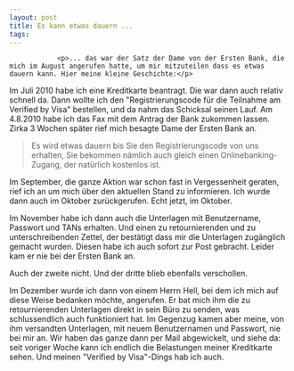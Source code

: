 ```yaml
---
layout: post
title: Es kann etwas dauern ...
tags:
---
```



                <p>... das war der Satz der Dame von der Ersten Bank, die mich im August angerufen hatte, um mir mitzuteilen dass es etwas dauern kann. Hier meine kleine Geschichte:</p>
<p>Im Juli 2010 habe ich eine Kreditkarte beantragt. Die war dann auch relativ schnell da. Dann wollte ich den &quot;Registrierungscode für die Teilnahme am Verified by Visa&quot; bestellen, und da nahm das Schicksal seinen Lauf. Am 4.8.2010 habe ich das Fax mit dem Antrag der Bank zukommen lassen. Zirka 3 Wochen später rief mich besagte Dame der Ersten Bank an.</p>
<blockquote>Es wird etwas dauern bis Sie den Registrierungscode von uns erhalten, Sie bekommen nämlich auch gleich einen Onlinebanking-Zugang, der natürlich kostenlos ist.</blockquote>
<p>Im September, die ganze Aktion war schon fast in Vergessenheit geraten, rief ich an um mich über den aktuellen Stand zu informieren. Ich wurde dann auch im Oktober zurückgerufen. Echt jetzt, im Oktober.</p>
<p>Im November habe ich dann auch die Unterlagen  mit Benutzername, Passwort und TANs erhalten. Und einen zu retournierenden und zu unterschreibenden Zettel, der bestätigt dass mir die Unterlagen zugänglich gemacht wurden. Diesen habe ich auch sofort zur Post gebracht. Leider kam er nie bei der Ersten Bank an.</p>
<p>Auch der zweite nicht. Und der dritte blieb ebenfalls verschollen.</p>
<p>Im Dezember wurde ich dann von einem Herrn Hell, bei dem ich mich auf diese Weise bedanken möchte, angerufen. Er bat mich ihm die zu retournierenden Unterlagen direkt in sein Büro zu senden, was schlussendlich auch funktioniert hat. Im Gegenzug kamen aber meine, von ihm versandten Unterlagen, mit neuem Benutzernamen und Passwort, nie bei mir an. Wir haben das ganze dann per Mail abgewickelt, und siehe da: seit voriger Woche kann ich endlich die Belastungen meiner Kreditkarte sehen. Und meinen &quot;Verified by Visa&quot;-Dings hab ich auch.</p>
